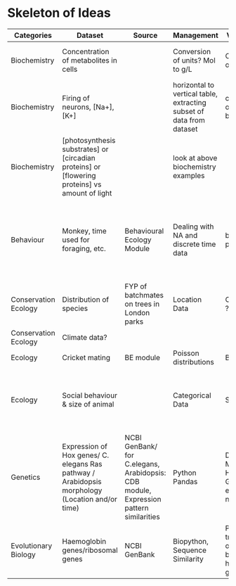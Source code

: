 # Skeleton of Ideas

Categories | Dataset | Source | Management | Visualisation | Analysis | Packages | Comments |
--- | --- |--- |--- |--- |--- |--- |--- |
Biochemistry | Concentration of metabolites in cells| | Conversion of units? Mol to g/L | Concentration over time | Model fitting, t test bet diff cells? | Numpy/Scipy, ggplot | I dont really know whats there in Biochemistry... |
Biochemistry | Firing of neurons, [Na+], [K+]| | horizontal to vertical table, extracting subset of data from dataset| concentration over time, barplots | threshold of NA+/K+ for firing | 
Biochemistry | [photosynthesis substrates] or [circadian proteins] or [flowering proteins] vs amount of light || look at above biochemistry examples |
Behaviour | Monkey, time used for foraging, etc. | Behavioural Ecology Module | Dealing with NA and discrete time data | barplots or pie charts? | In the BE prac : if parvorders, age, species, social grouping affects behaviour || might want to do something different from BE module...
Conservation Ecology | Distribution of species | FYP of batchmates on trees in London parks| Location Data | Contour plots ? | any particular species more abundant..? |
Conservation Ecology | Climate data?
Ecology | Cricket mating | BE module | Poisson distributions | Barplots | t-test | |thinking up in process|
Ecology | Social behaviour & size of animal | | Categorical Data | Scatterplots | Do smaller animals tend to grp together more than larger animals? | | |
Genetics | Expression of Hox genes/ C. elegans Ras pathway / Arabidopsis morphology (Location and/or time) | NCBI GenBank/ for C.elegans, Arabidopsis: CDB module, Expression pattern similarities  | Python Pandas | Distance Matrix & Heatmap, Gene expression network | Cluster Analysis || might be too complicated
Evolutionary Biology | Haemoglobin genes/ribosomal genes | NCBI GenBank | Biopython, Sequence Similarity | Phylogenetic tree of organisms based on haemoglobin genes ||| We might have done this in some module I cant remember where.|

